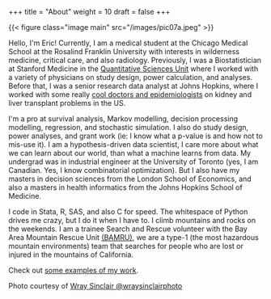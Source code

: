 +++
title = "About"
weight = 10
draft = false
+++

{{< figure class="image main" src="/images/pic07a.jpeg" >}}

Hello, I'm Eric! Currently, I am a medical student at the Chicago Medical School at the Rosalind Franklin University with interests in wilderness medicine, critical care, and also radiology. Previously, I was a Biostatistician at Stanford Medicine in the [Quantitative Sciences Unit](https://med.stanford.edu/qsu.html) where I worked with a variety of physicians on study design, power calculation, and analyses.  Before that, I was a senior research data analyst at Johns Hopkins, where I worked with some really [cool doctors and epidemiologists](https://transplantepi.org/) on kidney and liver transplant problems in the US.

I'm a pro at survival analysis, Markov modelling, decision processing modelling, regression, and stochastic simulation. I also do study design, power analyses, and grant work (ie: I know what a p-value is and how not to mis-use it). I am a hypothesis-driven data scientist, I care more about what we can learn about our world, than what a machine learns from data. My undergrad was in industrial engineer at the University of Toronto (yes, I am Canadian. Yes, I know combinatorial optimization). But I also have my masters in decision sciences from the London School of Economics, and also a masters in health informatics from the Johns Hopkins School of Medicine.

I code in Stata, R, SAS, and also C for speed. The whitespace of Python drives me crazy, but I do it when I have to.  I climb mountains and rocks on the weekends. I am a trainee Search and Rescue volunteer with the Bay Area Mountain Rescue Unit [(BAMRU)](http://www.bamru.org), we are a type-1 (the most hazardous mountain environments) team that searches for people who are lost or injured in the mountains of California.

Check out [some examples of my work](#work). 

Photo courtesy of [Wray Sinclair @wraysinclairphoto](http://www.wraysinclair.com)
